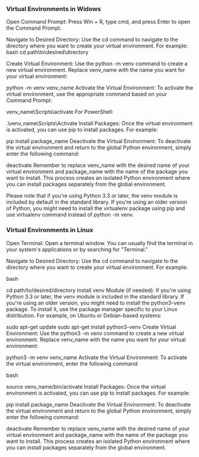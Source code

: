 ### Virtual Environments in Widows
Open Command Prompt: Press Win + R, type cmd, and press Enter to open the Command Prompt.

Navigate to Desired Directory: Use the cd command to navigate to the directory where you want to create your virtual environment. For example:
bash
cd path\to\desired\directory

Create Virtual Environment: Use the python -m venv command to create a new virtual environment. Replace venv_name with the name you want for your virtual environment:

python -m venv venv_name
Activate the Virtual Environment: To activate the virtual environment, use the appropriate command based on your Command Prompt:

venv_name\Scripts\activate
For PowerShell:

.\venv_name\Scripts\Activate
Install Packages: Once the virtual environment is activated, you can use pip to install packages. For example:

pip install package_name
Deactivate the Virtual Environment: To deactivate the virtual environment and return to the global Python environment, simply enter the following command:

deactivate
Remember to replace venv_name with the desired name of your virtual environment and package_name with the name of the package you want to install. This process creates an isolated Python environment where you can install packages separately from the global environment.

Please note that if you're using Python 3.3 or later, the venv module is included by default in the standard library. If you're using an older version of Python, you might need to install the virtualenv package using pip and use virtualenv command instead of python -m venv.


### Virtual Environments in Linux
Open Terminal: Open a terminal window. You can usually find the terminal in your system's applications or by searching for "Terminal."

Navigate to Desired Directory: Use the cd command to navigate to the directory where you want to create your virtual environment. For example:

bash

cd path/to/desired/directory
Install venv Module (if needed): If you're using Python 3.3 or later, the venv module is included in the standard library. If you're using an older version, you might need to install the python3-venv package. To install it, use the package manager specific to your Linux distribution. For example, on Ubuntu or Debian-based systems:


sudo apt-get update
sudo apt-get install python3-venv
Create Virtual Environment: Use the python3 -m venv command to create a new virtual environment. Replace venv_name with the name you want for your virtual environment:

python3 -m venv venv_name
Activate the Virtual Environment: To activate the virtual environment, enter the following command:

bash

source venv_name/bin/activate
Install Packages: Once the virtual environment is activated, you can use pip to install packages. For example:

pip install package_name
Deactivate the Virtual Environment: To deactivate the virtual environment and return to the global Python environment, simply enter the following command:


deactivate
Remember to replace venv_name with the desired name of your virtual environment and package_name with the name of the package you want to install. This process creates an isolated Python environment where you can install packages separately from the global environment.